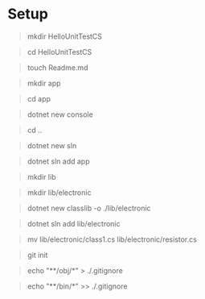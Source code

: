 # Setup

> mkdir HelloUnitTestCS

> cd HelloUnitTestCS

> touch Readme.md

> mkdir app

> cd app

> dotnet new console

> cd ..

> dotnet new sln

> dotnet sln add app

> mkdir lib

> mkdir lib/electronic

> dotnet new classlib -o ./lib/electronic

> dotnet sln add lib/electronic

> mv lib/electronic/class1.cs lib/electronic/resistor.cs

> git init

> echo "**/obj/*" > ./.gitignore

> echo "**/bin/*" >> ./.gitignore
